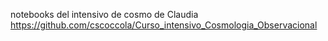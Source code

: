 notebooks del intensivo de cosmo de Claudia
https://github.com/cscoccola/Curso_intensivo_Cosmologia_Observacional
